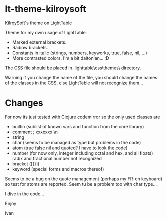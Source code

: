 lt-theme-kilroysoft
===================

KilroySoft's theme on LightTable

Theme for my own usage of LightTable.

- Marked external brackets.
- Raibow brackets.
- Constants in italic (strings, numbers, keyworks, true, false, nil, ...)
- More contrasted colors, I'm a bit daltonian... :D

The CSS file should be placed in .lighttable\css\themes\ directory.

Warning if you change the name of the file, you should change the names of the classes in the CSS, else LightTable will not recognize them...

Changes
=======

For now its just tested with Clojure codemirror so the only used classes are
- builtin (sublist of known vars and function from the core library)
- comment ; xxxxxxx \\n
- string
- char (seems to be managed as type but problems in the code)
- atom (true false nil and quoted? I have to look the code)
- number (for now only, integer including octal and hex, and all floats) radix and fractional number not recognized
- bracket \(\[\{\}\]\)
- keyword (special forms and macros thereof)

Seems to be a bug on the quote management (perhaps my FR-ch keyboard) so test for atoms are reported.
Seem tu be a problem too with char type...

I dive in the code...

Enjoy

Ivan
